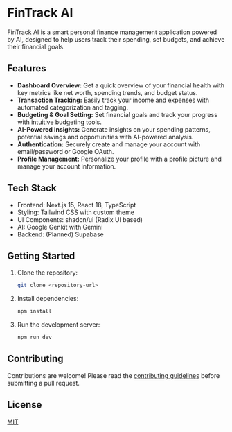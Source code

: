 # FinTrack AI

FinTrack AI is a smart personal finance management application powered by AI, designed to help users track their spending, set budgets, and achieve their financial goals.

## Features

* **Dashboard Overview:** Get a quick overview of your financial health with key metrics like net worth, spending trends, and budget status.
* **Transaction Tracking:** Easily track your income and expenses with automated categorization and tagging.
* **Budgeting & Goal Setting:** Set financial goals and track your progress with intuitive budgeting tools.
* **AI-Powered Insights:** Generate insights on your spending patterns, potential savings and opportunities with AI-powered analysis.
* **Authentication:** Securely create and manage your account with email/password or Google OAuth.
* **Profile Management:** Personalize your profile with a profile picture and manage your account information.

## Tech Stack

* Frontend: Next.js 15, React 18, TypeScript
* Styling: Tailwind CSS with custom theme
* UI Components: shadcn/ui (Radix UI based)
* AI: Google Genkit with Gemini
* Backend: (Planned) Supabase

## Getting Started

1. Clone the repository:

    ```bash
    git clone <repository-url>
    ```

2. Install dependencies:

    ```bash
    npm install
    ```

3. Run the development server:

    ```bash
    npm run dev
    ```

## Contributing

Contributions are welcome! Please read the [contributing guidelines](CONTRIBUTING.md) before submitting a pull request.

## License

[MIT](LICENSE)
